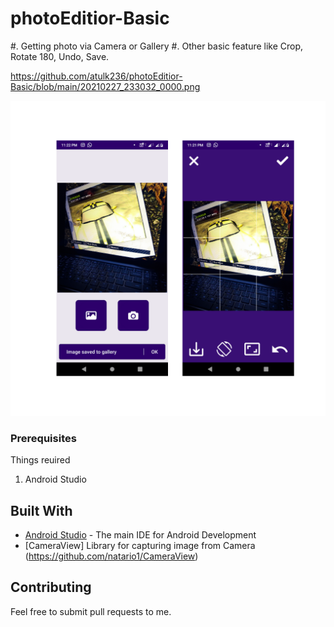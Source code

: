 # photoEditior-Basic


#. Getting photo via Camera or Gallery
#. Other basic feature like Crop, Rotate 180, Undo, Save.


https://github.com/atulk236/photoEditior-Basic/blob/main/20210227_233032_0000.png

![ScreenShot](https://github.com/atulk236/photoEditior-Basic/blob/main/20210227_233032_0000.png)


### Prerequisites

Things reuired<br>
1. Android Studio


## Built With

* [Android Studio](https://developer.android.com/studio/index.html) - The main IDE for Android Development
* [CameraView] Library for capturing image from Camera (https://github.com/natario1/CameraView)

## Contributing

Feel free to submit pull requests to me.
